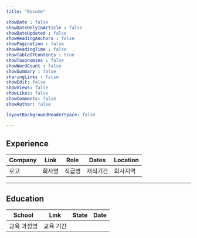 ```yaml
---
title: "Resume"

showDate : false
showDateOnlyInArticle : false
showDateUpdated : false
showHeadingAnchors : false
showPagination : false
showReadingTime : false
showTableOfContents : true
showTaxonomies : false 
showWordCount : false
showSummary : false
sharingLinks : false
showEdit: false
showViews: false
showLikes: false
showComments: false
showAuthor: false

layoutBackgroundHeaderSpace: false

---  
```


## Experience

<table>
    <thead>
        <tr>
            <th>Company</th>
            <th>Link</th>
            <th>Role</th>
            <th>Dates</th>
            <th>Location</th>
        </tr>
    </thead>
    <tbody>
         <tr>
            <td>로고</td>
            <td>회사명</td>
            <td>직급명</td>
            <td>재직기간</td>
            <td>회사지역</td>
        </tr>
    </tbody>
</table>

---

## Education

<table>
    <thead>
        <tr>
            <th>School</th>
            <th>Link</th>
            <th>State</th>
            <th>Date</th>
        </tr>
    </thead>
    <tbody>
        <tr>
            <td>교육 과정명</td>
            <td>교육 기간</td>
        </tr>
    </tbody>
</table>